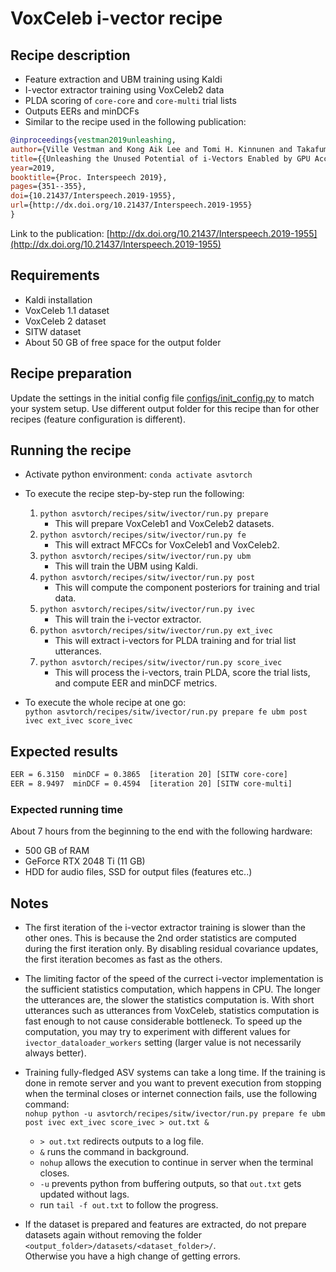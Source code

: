 # VoxCeleb i-vector recipe


## Recipe description

- Feature extraction and UBM training using Kaldi
- I-vector extractor training using VoxCeleb2 data
- PLDA scoring of `core-core` and `core-multi` trial lists
- Outputs EERs and minDCFs
- Similar to the recipe used in the following publication:
  
``` bibtex
@inproceedings{vestman2019unleashing,
author={Ville Vestman and Kong Aik Lee and Tomi H. Kinnunen and Takafumi Koshinaka},
title={{Unleashing the Unused Potential of i-Vectors Enabled by GPU Acceleration}},
year=2019,
booktitle={Proc. Interspeech 2019},
pages={351--355},
doi={10.21437/Interspeech.2019-1955},
url={http://dx.doi.org/10.21437/Interspeech.2019-1955}
}
```

Link to the publication: [http://dx.doi.org/10.21437/Interspeech.2019-1955](http://dx.doi.org/10.21437/Interspeech.2019-1955)

## Requirements

- Kaldi installation
- VoxCeleb 1.1 dataset
- VoxCeleb 2 dataset
- SITW dataset
- About 50 GB of free space for the output folder

## Recipe preparation

Update the settings in the initial config file [configs/init_config.py](configs/init_config.py) to match your system setup. Use different output folder for this recipe than for other recipes (feature configuration is different).

## Running the recipe

- Activate python environment: `conda activate asvtorch`

- To execute the recipe step-by-step run the following:
    1) `python asvtorch/recipes/sitw/ivector/run.py prepare`
        - This will prepare VoxCeleb1 and VoxCeleb2 datasets.
    2) `python asvtorch/recipes/sitw/ivector/run.py fe`
        - This will extract MFCCs for VoxCeleb1 and VoxCeleb2.
    3) `python asvtorch/recipes/sitw/ivector/run.py ubm`
        - This will train the UBM using Kaldi.
    4) `python asvtorch/recipes/sitw/ivector/run.py post`
        - This will compute the component posteriors for training and trial data.
    5) `python asvtorch/recipes/sitw/ivector/run.py ivec`
        - This will train the i-vector extractor.
    6) `python asvtorch/recipes/sitw/ivector/run.py ext_ivec`
        - This will extract i-vectors for PLDA training and for trial list utterances.
    7) `python asvtorch/recipes/sitw/ivector/run.py score_ivec`
        - This will process the i-vectors, train PLDA, score the trial lists, and compute EER and minDCF metrics.

- To execute the whole recipe at one go: \
    `python asvtorch/recipes/sitw/ivector/run.py prepare fe ubm post ivec ext_ivec score_ivec`

## Expected results

``` txt
EER = 6.3150  minDCF = 0.3865  [iteration 20] [SITW core-core]
EER = 8.9497  minDCF = 0.4594  [iteration 20] [SITW core-multi]
```

### Expected running time

About 7 hours from the beginning to the end with the following hardware:

- 500 GB of RAM
- GeForce RTX 2048 Ti (11 GB)
- HDD for audio files, SSD for output files (features etc..)

## Notes

- The first iteration of the i-vector extractor training is slower than the other ones. This is because the 2nd order statistics are computed during the first iteration only. By disabling residual covariance updates, the first iteration becomes as fast as the others.

- The limiting factor of the speed of the currect i-vector implementation is the sufficient statistics computation, which happens in CPU. The longer the utterances are, the slower the statistics computation is. With short utterances such as utterances from VoxCeleb, statistics computation is fast enough to not cause considerable bottleneck. To speed up the computation, you may try to experiment with different values for `ivector_dataloader_workers` setting (larger value is not necessarily always better).

- Training fully-fledged ASV systems can take a long time. If the training is done in remote server and you want to prevent execution from stopping when the terminal closes or internet connection fails, use the following command: \
    `nohup python -u asvtorch/recipes/sitw/ivector/run.py prepare fe ubm post ivec ext_ivec score_ivec > out.txt &`
  - `> out.txt` redirects outputs to a log file.
  - `&` runs the command in background.
  - `nohup` allows the execution to continue in server when the terminal closes.
  - `-u` prevents python from buffering outputs, so that `out.txt` gets updated without lags.
  - run `tail -f out.txt` to follow the progress.

- If the dataset is prepared and features are extracted, do not prepare datasets again without removing the folder \
    `<output_folder>/datasets/<dataset_folder>/`. \
    Otherwise you have a high change of getting errors.
